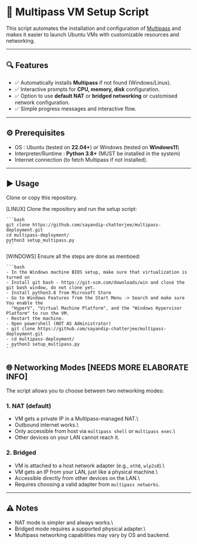 # 🚀 Multipass VM Setup Script

This script automates the installation and configuration of
[Multipass](https://multipass.run) and makes it easier to launch Ubuntu
VMs with customizable resources and networking.

------------------------------------------------------------------------

## 🔍 Features

-   ✅ Automatically installs **Multipass** if not found
    (Windows/Linux).
-   ✅ Interactive prompts for **CPU, memory, disk** configuration.
-   ✅ Option to use **default NAT** or **bridged networking** or customised network configuration.
-   ✅ Simple progress messages and interactive flow.

------------------------------------------------------------------------

## ⚙️ Prerequisites

- OS : Ubuntu (tested on **22.04+**) _or_ Windows (tested on **Windows11**)
- Interpreter/Runtime : **Python 3.8+** (MUST be installed in the system)
- Internet connection (to fetch Multipass if not installed).

------------------------------------------------------------------------

## ▶️ Usage

Clone or copy this repository.

[LINUX] Clone the repository and run the setup script:

    ```bash
    git clone https://github.com/sayandip-chatterjee/multipass-deployment.git
    cd multipass-deployment/
    python3 setup_multipass.py
    ```
    
[WINDOWS] Ensure all the steps are done as mentioed:

    ```bash
    - In the Windows machine BIOS setup, make sure that virtualization is turned on
    - Install git bash - https://git-scm.com/downloads/win and close the git bash window, do not clone yet.
    - Install python3.8 from Microsoft Store
    - Go to Windows Features from the Start Menu -> Search and make sure You enable the
      "HyperV", "Virtual Machine Platform", and the "Windows Hypervisor Platform" to run the VM.
    - Restart the machine.
    - Open powershell (NOT AS Administrator)
    - git clone https://github.com/sayandip-chatterjee/multipass-deployment.git
    - cd multipass-deployment/
    - python3 setup_multipass.py
    ```

## 🌐 Networking Modes [NEEDS MORE ELABORATE INFO]

The script allows you to choose between two networking modes:

### 1. NAT (default)

-   VM gets a private IP in a Multipass-managed NAT.\
-   Outbound internet works.\
-   Only accessible from host via `multipass shell` or
    `multipass exec`.\
-   Other devices on your LAN cannot reach it.

### 2. Bridged

-   VM is attached to a host network adapter (e.g., `eth0`, `wlp2s0`).\
-   VM gets an IP from your LAN, just like a physical machine.\
-   Accessible directly from other devices on the LAN.\
-   Requires choosing a valid adapter from `multipass networks`.

------------------------------------------------------------------------

## ⚠️ Notes

-   NAT mode is simpler and always works.\
-   Bridged mode requires a supported physical adapter.\
-   Multipass networking capabilities may vary by OS and backend.
